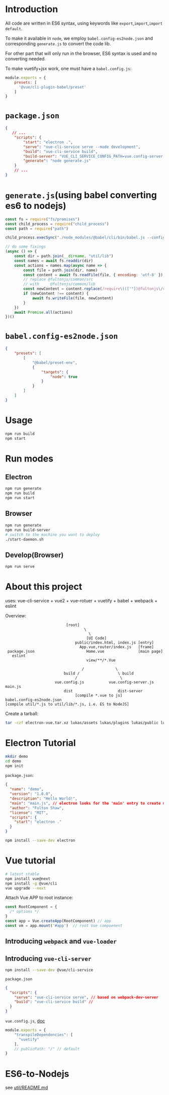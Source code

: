 # Introduction
All code are written in ES6 syntax, using keywords like `export`,`import`,`import default`.

To make it available in `node`, we employ `babel.config-es2node.json` and corresponding `generate.js` to convert the code lib.

For other part that will only run in the browser, ES6 syntax is used and no converting needed.

To make vuetify+jsx work, one must have a `babel.config.js`:
```javascript
module.exports = {
    presets: [
      '@vue/cli-plugin-babel/preset'
    ]
}
```


# `package.json`
```json
{
   // ...
    "scripts": {
        "start": "electron .",
        "serve": "vue-cli-service serve --mode development",
        "build": "vue-cli-service build",
        "build-server": "VUE_CLI_SERVICE_CONFIG_PATH=vue.config-server.js vue-cli-service build",
        "generate": "node generate.js"
    }
    // ...
}
```

# `generate.js`(using babel converting es6 to nodejs)
```js
const fs = require("fs/promises")
const child_process = require("child_process")
const path = require("path")

child_process.execSync("./node_modules/@babel/cli/bin/babel.js --config-file ./babel.config-es2node.json  --out-dir util/lib --ignore util/lib util");

// do some fixings
(async () => {
    const dir = path.join(__dirname, "util/lib")
    const names = await fs.readdir(dir)
    const actions = names.map(async name => {
        const file = path.join(dir, name)
        const content = await fs.readFile(file, { encoding: 'utf-8' })
        // replace @fultonjs/common/src
        // with     @fultonjs/common/lib
        const newContent = content.replace(/require\((['"])@fultonjs\/common\/src/g, "require($1@fultonjs/common/lib")
        if (newContent !== content) {
            await fs.writeFile(file, newContent)
        }
    })
    await Promise.all(actions)
})()
```

# `babel.config-es2node.json`
```json
{
    "presets": [
        [
            "@babel/preset-env",
            {
                "targets": {
                    "node": true
                }
            }
        ]
    ]
}
```

# Usage
```bash
npm run build
npm start
```

# Run modes
## Electron
```bash
npm run generate
npm run build
npm run start
```

## Browser
```bash
npm run generate
npm run build-server
# switch to the machine you want to deploy
./start-daemon.sh
```

## Develop(Browser)
```bash
npm run serve
```

# About this project
uses: vue-cli-service + vue2 + vue-rotuer + vuetify + babel + webpack + eslint

Overview:
```
                           [root]
                                   \
                                     \
                                    [UI Code]
                               public/index.html, index.js [entry]
                                 App.vue,router/index.js   [frame]
 package.json                       Home.vue               [main page]
   eslint
                                    view/**/*.Vue

                                  /              \
                          build /                 \ build
                               /                   \
                      vue.config.js           vue.config-server.js     main.js                
                          dist                    dist-server
                               [compile *.vue to js]
babel.config-es2node.json   
[compile util/*.js to util/lib/*.js, i.e. ES to NodeJS]
```

Create a tarball:
```bash
tar -czf electron-vue.tar.xz lukas/assets lukas/plugins lukas/public lukas/router lukas/view lukas/.gitignore lukas/App.vue lukas/babel.config.js lukas/index.js lukas/main.js lukas/package.json lukas/preload.js lukas/README.md lukas/vue.config.js
```

# Electron Tutorial
```bash
mkdir demo
cd demo
npm init

```

`package.json`:
```json
{
  "name": "demo",
  "version": "1.0.0",
  "description": "Hello World!",
  "main": "main.js", // electron looks for the 'main' entry to create main process
  "author": "Fulton Shaw",
  "license": "MIT",
  "scripts": {
    "start": "electron ."
  }
}
```

```bash
npm install --save-dev electron
```

# Vue tutorial
```bash
# latest stable
npm install vue@next
npm install -g @vue/cli
vue upgrade --next
```


Attach Vue APP to root instance:
```js
const RootComponent = {
  /* options */
}
const app = Vue.createApp(RootComponent) // app
const vm = app.mount('#app')  // root Vue compoenent
```

## Introducing `webpack` and  `vue-loader`


## Introducing `vue-cli-server`
```bash
npm install --save-dev @vue/cli-service
```

`package.json`
```json
{
  "scripts": {
    "serve": "vue-cli-service serve", // based on webpack-dev-server
    "build": "vue-cli-service build" // 
  }
}
```

`vue.config.js`, [doc](https://cli.vuejs.org/config/#vue-config-js)
```js
module.exports = {
    "transpileDependencies": [
      "vuetify"
    ],
    // publicPath: "/" // default
}
```


# ES6-to-Nodejs
see [util/README.md](util/README.md)
